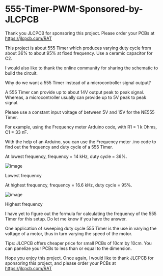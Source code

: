 # 555-Timer-PWM-Sponsored-by-JLCPCB

Thank you JLCPCB for sponsoring this project. Please order your PCBs at https://jlcpcb.com/RAT

This project is about 555 Timer which produces varying duty cycle from about 36% to about 95% at fixed frequency. Use a ceramic capacitor for C2.

I would also like to thank the online community for sharing the schematic to build the circuit.

Why do we want a 555 Timer instead of a microcontroller signal output?

A 555 Timer can provide up to about 14V output peak to peak signal. Whereas, a microcontroller usually can provide up to 5V peak to peak signal.

Please use a constant input voltage of between 5V and 15V for the NE555 Timer.

For example, using the Frequency meter Arduino code, with R1 = 1 k Ohms, C1 = 33 nF.

With the help of an Arduino, you can use the Frequency meter .ino code to find out the frequency and duty cycle of a 555 Timer.

At lowest frequency, frequency = 14 kHz, duty cycle = 36%.

![image](https://user-images.githubusercontent.com/85741357/181508371-565dc27b-57df-4cbd-bbeb-10ea0fd26b5a.png)

Lowest frequency

At highest frequency, frequency = 16.6 kHz, duty cycle = 95%.

![image](https://user-images.githubusercontent.com/85741357/181508468-058eb018-774d-4378-907d-b588b6c69e45.png)

Highest frequency

I have yet to figure out the formula for calculating the frequency of the 555 Timer for this setup. Do let me know if you have the answer.

One application of sweeping duty cycle 555 Timer is the use in varying the voltage of a motor, thus in turn varying the speed of the motor.

Tips: JLCPCB offers cheaper price for small PCBs of 10cm by 10cm. You can panelize your PCBs to less than or equal to the dimension.

Hope you enjoy this project. Once again, I would like to thank JLCPCB for sponsoring this project, and please order your PCBs at https://jlcpcb.com/RAT
